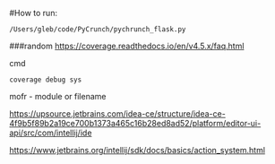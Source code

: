 #How to run:

`/Users/gleb/code/PyCrunch/pychrunch_flask.py`


###random 
https://coverage.readthedocs.io/en/v4.5.x/faq.html

cmd 

`coverage debug sys`

mofr - module or filename



https://upsource.jetbrains.com/idea-ce/structure/idea-ce-4f9b5f89b2a19ce700b1373a465c16b28ed8ad52/platform/editor-ui-api/src/com/intellij/ide

https://www.jetbrains.org/intellij/sdk/docs/basics/action_system.html